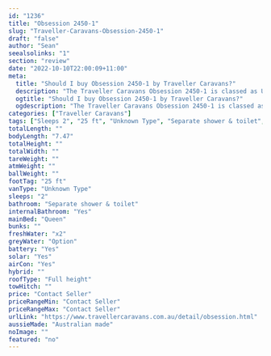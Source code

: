 ```yaml
---
id: "1236"
title: "Obsession 2450-1"
slug: "Traveller-Caravans-Obsession-2450-1"
draft: "false"
author: "Sean"
seealsolinks: "1"
section: "review"
date: "2022-10-10T22:00:09+11:00"
meta:
  title: "Should I buy Obsession 2450-1 by Traveller Caravans?"
  description: "The Traveller Caravans Obsession 2450-1 is classed as Unknown Type, and sleeps 2 people. It is Australian made and comes in at 25 ft. It generally has Separate shower & toilet."
  ogtitle: "Should I buy Obsession 2450-1 by Traveller Caravans?"
  ogdescription: "The Traveller Caravans Obsession 2450-1 is classed as Unknown Type, and sleeps 2 people. It is Australian made and comes in at 25 ft. It generally has Separate shower & toilet."
categories: ["Traveller Caravans"]
tags: ["Sleeps 2", "25 ft", "Unknown Type", "Separate shower & toilet", "Full height", "Price Unknown"]
totalLength: ""
bodyLength: "7.47"
totalHeight: ""
totalWidth: ""
tareWeight: ""
atmWeight: ""
ballWeight: ""
footTag: "25 ft"
vanType: "Unknown Type"
sleeps: "2"
bathroom: "Separate shower & toilet"
internalBathroom: "Yes"
mainBed: "Queen"
bunks: ""
freshWater: "x2"
greyWater: "Option"
battery: "Yes"
solar: "Yes"
airCon: "Yes"
hybrid: ""
roofType: "Full height"
towHitch: ""
price: "Contact Seller"
priceRangeMin: "Contact Seller"
priceRangeMax: "Contact Seller"
urlLink: "https://www.travellercaravans.com.au/detail/obsession.html"
aussieMade: "Australian made"
noImage: ""
featured: "no"
---
```

